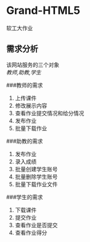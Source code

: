 # Grand-HTML5
软工大作业

## 需求分析
该网站服务的三个对象  
_教师,助教,学生_

###教师的需求
1. 上传课件
2. 修改展示内容
3. 查看作业提交情况和给分情况
4. 发布作业
5. 批量下载作业

###助教的需求
1. 发布作业
2. 录入成绩
3. 批量创建学生账号
4. 批量删除学生账号
5. 批量下载作业文件

###学生的需求
1. 下载课件
2. 提交作业
3. 查看作业是否提交
4. 查看作业得分
